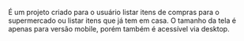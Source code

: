 É um projeto criado para o usuário listar itens de compras para o supermercado ou listar itens que já tem em casa. O tamanho da tela é apenas para versão mobile, porém também é acessível via desktop.
